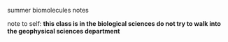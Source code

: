 summer biomolecules notes

note to self: **this class is in the biological sciences do not try to walk into the geophysical sciences department**
